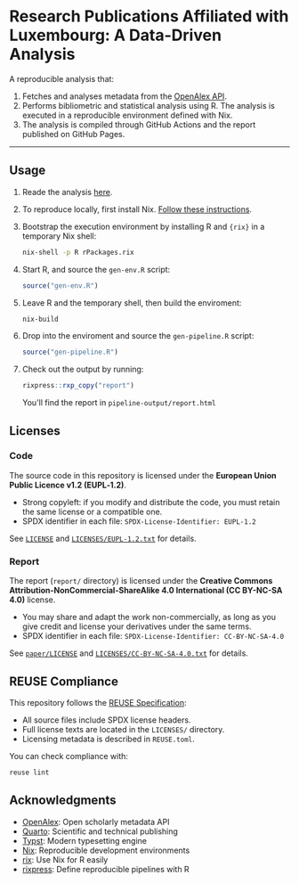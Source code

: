 # Research Publications Affiliated with Luxembourg: A Data-Driven Analysis

A reproducible analysis that:

1. Fetches and analyses metadata from the [OpenAlex API](https://openalex.org).
2. Performs bibliometric and statistical analysis using R. The analysis is executed in a reproducible environment defined with Nix.
3. The analysis is compiled through GitHub Actions and the report published on GitHub Pages.

---

## Usage

1. Reade the analysis [here]().

2. To reproduce locally, first install Nix. [Follow these instructions](https://docs.determinate.systems/).

3. Bootstrap the execution environment by installing R and `{rix}` in a temporary Nix shell:

   ```bash
   nix-shell -p R rPackages.rix
   ```

4. Start R, and source the `gen-env.R` script:

   ```r
   source("gen-env.R")
   ```

5. Leave R and the temporary shell, then build the enviroment:

   ```bash
   nix-build
   ```

6. Drop into the enviroment and source the `gen-pipeline.R` script:

   ```r
   source("gen-pipeline.R")
   ```

7. Check out the output by running:

   ```r
   rixpress::rxp_copy("report")
   ```

   You'll find the report in `pipeline-output/report.html`


## Licenses

### Code

The source code in this repository is licensed under the **European Union Public Licence v1.2 (EUPL‑1.2)**.

- Strong copyleft: if you modify and distribute the code, you must retain the same license or a compatible one.
- SPDX identifier in each file: `SPDX-License-Identifier: EUPL-1.2`

See [`LICENSE`](./LICENSE) and [`LICENSES/EUPL-1.2.txt`](./LICENSES/EUPL-1.2.txt) for details.

### Report

The report (`report/` directory) is licensed under the **Creative Commons
Attribution-NonCommercial-ShareAlike 4.0 International (CC BY-NC-SA 4.0)**
license.

- You may share and adapt the work non-commercially, as long as you give credit and license your derivatives under the same terms.
- SPDX identifier in each file: `SPDX-License-Identifier: CC-BY-NC-SA-4.0`

See [`paper/LICENSE`](./paper/LICENSE) and [`LICENSES/CC-BY-NC-SA-4.0.txt`](./LICENSES/CC-BY-NC-SA-4.0.txt) for details.


## REUSE Compliance

This repository follows the [REUSE Specification](https://reuse.software/):

- All source files include SPDX license headers.
- Full license texts are located in the `LICENSES/` directory.
- Licensing metadata is described in `REUSE.toml`.

You can check compliance with:

```bash
reuse lint
```

## Acknowledgments

- [OpenAlex](https://openalex.org): Open scholarly metadata API
- [Quarto](https://quarto.org): Scientific and technical publishing
- [Typst](https://typst.app): Modern typesetting engine
- [Nix](https://nixos.org/): Reproducible development environments
- [rix](https://docs.ropensci.org/rix/): Use Nix for R easily
- [rixpress](https://b-rodrigues.github.io/rixpress/): Define reproducible pipelines with R

